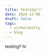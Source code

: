 ```yaml
---
title: Testing!!!
date: 2024-12-08
draft: false
tags:
  - vishalshetty
  - blog
---
```

testing!!
hi